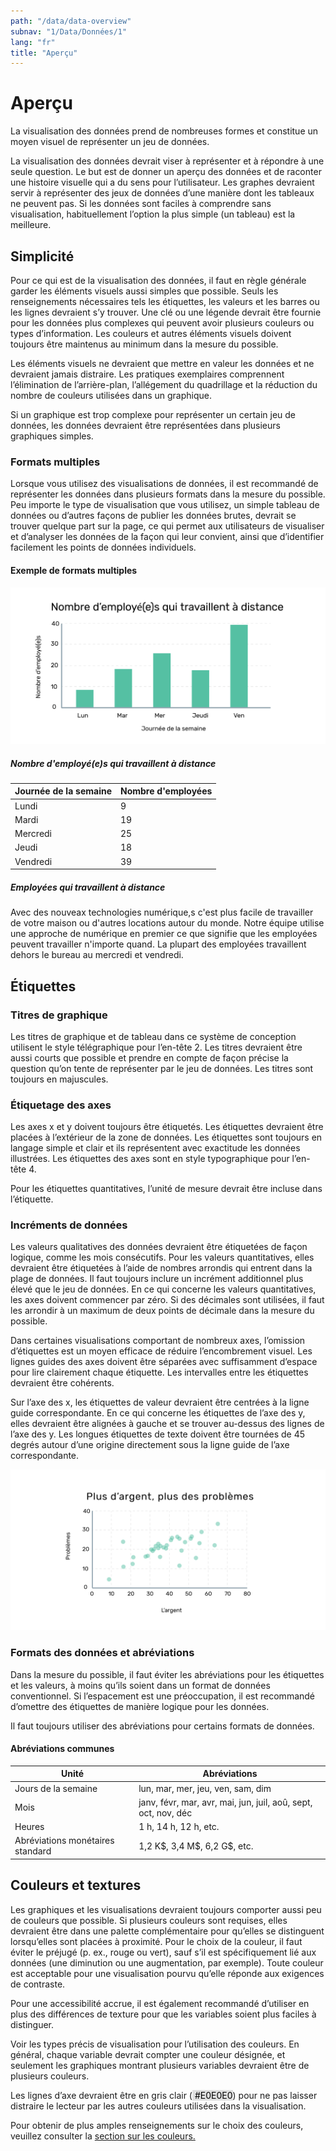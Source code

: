 ```yaml
---
path: "/data/data-overview"
subnav: "1/Data/Données/1"
lang: "fr"
title: "Aperçu"
---
```


<helmet>
<title> Aperçu - Système de conception Aurora </title>
</helmet>

# Aperçu

La visualisation des données prend de nombreuses formes et constitue un moyen visuel de représenter un jeu de données.

La visualisation des données devrait viser à représenter et à répondre à une seule question. Le but est de donner un aperçu des données et de raconter une histoire visuelle qui a du sens pour l’utilisateur. Les graphes devraient servir à représenter des jeux de données d’une manière dont les tableaux ne peuvent pas. Si les données sont faciles à comprendre sans visualisation, habituellement l’option la plus simple (un tableau) est la meilleure.

## Simplicité
Pour ce qui est de la visualisation des données, il faut en règle générale garder les éléments visuels aussi simples que possible. Seuls les renseignements nécessaires tels les étiquettes, les valeurs et les barres ou les lignes devraient s’y trouver. Une clé ou une légende devrait être fournie pour les données plus complexes qui peuvent avoir plusieurs couleurs ou types d’information. Les couleurs et autres éléments visuels doivent toujours être maintenus au minimum dans la mesure du possible.

Les éléments visuels ne devraient que mettre en valeur les données et ne devraient jamais distraire. Les pratiques exemplaires comprennent l’élimination de l’arrière-plan, l’allégement du quadrillage et la réduction du nombre de couleurs utilisées dans un graphique.

Si un graphique est trop complexe pour représenter un certain jeu de données, les données devraient être représentées dans plusieurs graphiques simples.


### Formats multiples
Lorsque vous utilisez des visualisations de données, il est recommandé de représenter les données dans plusieurs formats dans la mesure du possible. Peu importe le type de visualisation que vous utilisez, un simple tableau de données ou d’autres façons de publier les données brutes, devrait se trouver quelque part sur la page, ce qui permet aux utilisateurs de visualiser et d’analyser les données de la façon qui leur convient, ainsi que d’identifier facilement les points de données individuels.

<div class="card mb-3">
  <div class="card-body">
      <h4 class="card-title h5">Exemple de formats multiples</h4>

![Image d'un exemple d'utilisant les formats multiples](../../../img/do_dont/Aurora_multiple_formats_do_fr_multiple_formats_do.png)

<h5 class="h3">Nombre d'employé(e)s qui travaillent à distance</h5>

<table class="table">
<thead>
          <tr>
            <th scope="col">Journée de la semaine</th>
            <th scope="col">Nombre d'employées</th>
          </tr>
</thead>
<tbody>
          <tr>
            <td>Lundi</td>
            <td>9</td>
          </tr>
          <tr>
            <td>Mardi</td>
            <td>19</td>
          </tr>
          <tr>
            <td>Mercredi</td>
            <td>25</td>
          </tr>
          <tr>
            <td>Jeudi</td>
            <td>18</td>
          </tr>
          <tr>
            <td>Vendredi</td>
            <td>39</td>
          </tr>
</tbody>
</table>
<h5>Employées qui travaillent à distance</h5>
<p>Avec des nouveax technologies numérique,s c'est plus facile de travailler de votre maison ou d'autres locations autour du monde. Notre équipe utilise une approche de numérique en premier ce que signifie que les employées peuvent travailler n'importe quand. La plupart des employées travaillent dehors le bureau au mercredi et vendredi.</p>

  </div>
</div>

## Étiquettes

### Titres de graphique

Les titres de graphique et de tableau dans ce système de conception utilisent le style télégraphique pour l’en-tête 2. Les titres devraient être aussi courts que possible et prendre en compte de façon précise la question qu’on tente de représenter par le jeu de données. Les titres sont toujours en majuscules.

### Étiquetage des axes
Les axes x et y doivent toujours être étiquetés. Les étiquettes devraient être placées à l’extérieur de la zone de données. Les étiquettes sont toujours en langage simple et clair et ils représentent avec exactitude les données illustrées. Les étiquettes des axes sont en style typographique pour l’en-tête 4.

Pour les étiquettes quantitatives, l’unité de mesure devrait être incluse dans l’étiquette.

### Incréments de données

Les valeurs qualitatives des données devraient être étiquetées de façon logique, comme les mois consécutifs. Pour les valeurs quantitatives, elles devraient être étiquetées à l’aide de nombres arrondis qui entrent dans la plage de données. Il faut toujours inclure un incrément additionnel plus élevé que le jeu de données. En ce qui concerne les valeurs quantitatives, les axes doivent commencer par zéro. Si des décimales sont utilisées, il faut les arrondir à un maximum de deux points de décimale dans la mesure du possible.

Dans certaines visualisations comportant de nombreux axes, l’omission d’étiquettes est un moyen efficace de réduire l’encombrement visuel. Les lignes guides des axes doivent être séparées avec suffisamment d’espace pour lire clairement chaque étiquette. Les intervalles entre les étiquettes devraient être cohérents.

Sur l’axe des x, les étiquettes de valeur devraient être centrées à la ligne guide correspondante. En ce qui concerne les étiquettes de l’axe des y, elles devraient être alignées à gauche et se trouver au-dessus des lignes de l’axe des y. Les longues étiquettes de texte doivent être tournées de 45 degrés autour d’une origine directement sous la ligne guide de l’axe correspondante.

![Image exemplaire de comment utiliser les incréments de données](../../../img/do_dont/data_increments_do_fr_data_increments_do.png)

### Formats des données et abréviations

Dans la mesure du possible, il faut éviter les abréviations pour les étiquettes et les valeurs, à moins qu’ils soient dans un format de données conventionnel. Si l’espacement est une préoccupation, il est recommandé d’omettre des étiquettes de manière logique pour les données.

Il faut toujours utiliser des abréviations pour certains formats de données.

<h4 class="h3">Abréviations communes</h4>
<table class="table">
  <thead>
    <tr>
      <th scope="col">Unité</th>
      <th scope="col">Abréviations</th>
    </tr>
  </thead>
  <tbody>
    <tr>
      <td>Jours de la semaine</td>
      <td>lun, mar, mer, jeu, ven, sam, dim</td>
    </tr>
    <tr>
      <td>Mois</td>
      <td>janv, févr, mar, avr, mai, jun, juil, aoû, sept, oct, nov, déc</td>
    </tr>
    <tr>
      <td>Heures</td>
      <td>1 h, 14 h, 12 h, etc.</td>
    </tr>
    <tr>
      <td>Abréviations monétaires standard</td>
      <td>1,2 K$, 3,4 M$, 6,2 G$, etc.</td>
    </tr>
  </tbody>
</table>


## Couleurs et textures
Les graphiques et les visualisations devraient toujours comporter aussi peu de couleurs que possible. Si plusieurs couleurs sont requises, elles devraient être dans une palette complémentaire pour qu’elles se distinguent lorsqu’elles sont placées à proximité. Pour le choix de la couleur, il faut éviter le préjugé (p. ex., rouge ou vert), sauf s’il est spécifiquement lié aux données (une diminution ou une augmentation, par exemple). Toute couleur est acceptable pour une visualisation pourvu qu’elle réponde aux exigences de contraste.

Pour une accessibilité accrue, il est également recommandé d’utiliser en plus des différences de texture pour que les variables soient plus faciles à distinguer.

Voir les types précis de visualisation pour l’utilisation des couleurs. En général, chaque variable devrait compter une couleur désignée, et seulement les graphiques montrant plusieurs variables devraient être de plusieurs couleurs.

Les lignes d’axe devraient être en gris clair \(<badge style="background-color: #E0E0E0;color:black"> #E0E0E0</badge>\) pour ne pas laisser distraire le lecteur par les autres couleurs utilisées dans la visualisation.

Pour obtenir de plus amples renseignements sur le choix des couleurs, veuillez consulter la [section sur les couleurs.](/component/colour)
